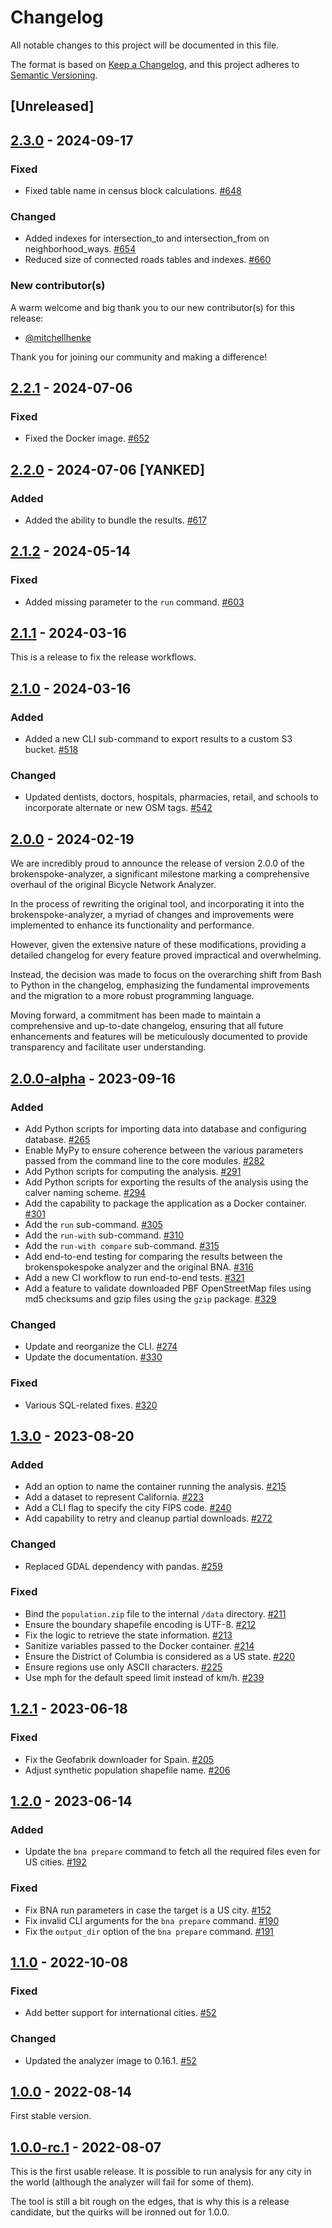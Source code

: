 # Changelog

All notable changes to this project will be documented in this file.

The format is based on [Keep a Changelog](https://keepachangelog.com/en/1.0.0/),
and this project adheres to [Semantic Versioning].

## [Unreleased]

## [2.3.0] - 2024-09-17

### Fixed

- Fixed table name in census block calculations. [#648]

### Changed

- Added indexes for intersection_to and intersection_from on neighborhood_ways.
  [#654]
- Reduced size of connected roads tables and indexes. [#660]

### New contributor(s)

A warm welcome and big thank you to our new contributor(s) for this release:

- [@mitchellhenke](https://github.com/mitchellhenke)

Thank you for joining our community and making a difference!

[#648]: https://github.com/PeopleForBikes/brokenspoke-analyzer/pull/648
[#654]: https://github.com/PeopleForBikes/brokenspoke-analyzer/pull/654
[#660]: https://github.com/PeopleForBikes/brokenspoke-analyzer/pull/660
[2.3.0]:
  https://github.com/PeopleForBikes/brokenspoke-analyzer/releases/tag/2.3.0

## [2.2.1] - 2024-07-06

### Fixed

- Fixed the Docker image. [#652]

[#652]: https://github.com/PeopleForBikes/brokenspoke-analyzer/pull/652
[2.2.1]:
  https://github.com/PeopleForBikes/brokenspoke-analyzer/releases/tag/2.2.1

## [2.2.0] - 2024-07-06 [YANKED]

### Added

- Added the ability to bundle the results. [#617]

[#617]: https://github.com/PeopleForBikes/brokenspoke-analyzer/pull/617
[2.2.0]:
  https://github.com/PeopleForBikes/brokenspoke-analyzer/releases/tag/2.2.0

## [2.1.2] - 2024-05-14

### Fixed

- Added missing parameter to the `run` command. [#603]

[#603]: https://github.com/PeopleForBikes/brokenspoke-analyzer/pull/603
[2.1.2]:
  https://github.com/PeopleForBikes/brokenspoke-analyzer/releases/tag/2.1.2

## [2.1.1] - 2024-03-16

This is a release to fix the release workflows.

[2.1.1]:
  https://github.com/PeopleForBikes/brokenspoke-analyzer/releases/tag/2.1.1

## [2.1.0] - 2024-03-16

### Added

- Added a new CLI sub-command to export results to a custom S3 bucket. [#518]

### Changed

- Updated dentists, doctors, hospitals, pharmacies, retail, and schools to
  incorporate alternate or new OSM tags. [#542]

[#518]: https://github.com/PeopleForBikes/brokenspoke-analyzer/pull/518
[#542]: https://github.com/PeopleForBikes/brokenspoke-analyzer/pull/542
[2.1.0]:
  https://github.com/PeopleForBikes/brokenspoke-analyzer/releases/tag/2.1.0

## [2.0.0] - 2024-02-19

We are incredibly proud to announce the release of version 2.0.0 of the
brokenspoke-analyzer, a significant milestone marking a comprehensive overhaul
of the original Bicycle Network Analyzer.

In the process of rewriting the original tool, and incorporating it into the
brokenspoke-analyzer, a myriad of changes and improvements were implemented to
enhance its functionality and performance.

However, given the extensive nature of these modifications, providing a detailed
changelog for every feature proved impractical and overwhelming.

Instead, the decision was made to focus on the overarching shift from Bash to
Python in the changelog, emphasizing the fundamental improvements and the
migration to a more robust programming language.

Moving forward, a commitment has been made to maintain a comprehensive and
up-to-date changelog, ensuring that all future enhancements and features will be
meticulously documented to provide transparency and facilitate user
understanding.

[2.0.0]:
  https://github.com/PeopleForBikes/brokenspoke-analyzer/releases/tag/2.0.0

## [2.0.0-alpha] - 2023-09-16

### Added

- Add Python scripts for importing data into database and configuring database.
  [#265]
- Enable MyPy to ensure coherence between the various parameters passed from the
  command line to the core modules. [#282]
- Add Python scripts for computing the analysis. [#291]
- Add Python scripts for exporting the results of the analysis using the calver
  naming scheme. [#294]
- Add the capability to package the application as a Docker container. [#301]
- Add the `run` sub-command. [#305]
- Add the `run-with` sub-command. [#310]
- Add the `run-with compare` sub-command. [#315]
- Add end-to-end testing for comparing the results between the brokenspokespoke
  analyzer and the original BNA. [#316]
- Add a new CI workflow to run end-to-end tests. [#321]
- Add a feature to validate downloaded PBF OpenStreetMap files using md5
  checksums and gzip files using the `gzip` package. [#329]

### Changed

- Update and reorganize the CLI. [#274]
- Update the documentation. [#330]

### Fixed

- Various SQL-related fixes. [#320]

[#265]: https://github.com/PeopleForBikes/brokenspoke-analyzer/pull/265
[#274]: https://github.com/PeopleForBikes/brokenspoke-analyzer/pull/274
[#282]: https://github.com/PeopleForBikes/brokenspoke-analyzer/pull/282
[#291]: https://github.com/PeopleForBikes/brokenspoke-analyzer/pull/291
[#294]: https://github.com/PeopleForBikes/brokenspoke-analyzer/pull/294
[#301]: https://github.com/PeopleForBikes/brokenspoke-analyzer/pull/301
[#305]: https://github.com/PeopleForBikes/brokenspoke-analyzer/pull/305
[#310]: https://github.com/PeopleForBikes/brokenspoke-analyzer/pull/310
[#315]: https://github.com/PeopleForBikes/brokenspoke-analyzer/pull/315
[#316]: https://github.com/PeopleForBikes/brokenspoke-analyzer/pull/316
[#320]: https://github.com/PeopleForBikes/brokenspoke-analyzer/pull/320
[#321]: https://github.com/PeopleForBikes/brokenspoke-analyzer/pull/321
[#329]: https://github.com/PeopleForBikes/brokenspoke-analyzer/pull/329
[#330]: https://github.com/PeopleForBikes/brokenspoke-analyzer/pull/330
[2.0.0-alpha]:
  https://github.com/PeopleForBikes/brokenspoke-analyzer/releases/tag/2.0.0-alpha

## [1.3.0] - 2023-08-20

### Added

- Add an option to name the container running the analysis. [#215]
- Add a dataset to represent California. [#223]
- Add a CLI flag to specify the city FIPS code. [#240]
- Add capability to retry and cleanup partial downloads. [#272]

### Changed

- Replaced GDAL dependency with pandas. [#259]

### Fixed

- Bind the `population.zip` file to the internal `/data` directory. [#211]
- Ensure the boundary shapefile encoding is UTF-8. [#212]
- Fix the logic to retrieve the state information. [#213]
- Sanitize variables passed to the Docker container. [#214]
- Ensure the District of Columbia is considered as a US state. [#220]
- Ensure regions use only ASCII characters. [#225]
- Use mph for the default speed limit instead of km/h. [#239]

[#211]: https://github.com/PeopleForBikes/brokenspoke-analyzer/pull/211
[#212]: https://github.com/PeopleForBikes/brokenspoke-analyzer/pull/212
[#213]: https://github.com/PeopleForBikes/brokenspoke-analyzer/pull/213
[#214]: https://github.com/PeopleForBikes/brokenspoke-analyzer/pull/214
[#215]: https://github.com/PeopleForBikes/brokenspoke-analyzer/pull/215
[#220]: https://github.com/PeopleForBikes/brokenspoke-analyzer/pull/220
[#223]: https://github.com/PeopleForBikes/brokenspoke-analyzer/pull/223
[#225]: https://github.com/PeopleForBikes/brokenspoke-analyzer/pull/225
[#239]: https://github.com/PeopleForBikes/brokenspoke-analyzer/pull/239
[#240]: https://github.com/PeopleForBikes/brokenspoke-analyzer/pull/240
[#259]: https://github.com/PeopleForBikes/brokenspoke-analyzer/pull/259
[#272]: https://github.com/PeopleForBikes/brokenspoke-analyzer/pull/272
[1.3.0]:
  https://github.com/PeopleForBikes/brokenspoke-analyzer/releases/tag/1.3.0

## [1.2.1] - 2023-06-18

### Fixed

- Fix the Geofabrik downloader for Spain. [#205]
- Adjust synthetic population shapefile name. [#206]

[#205]: https://github.com/PeopleForBikes/brokenspoke-analyzer/pull/205
[#206]: https://github.com/PeopleForBikes/brokenspoke-analyzer/pull/206
[1.2.1]:
  https://github.com/PeopleForBikes/brokenspoke-analyzer/releases/tag/1.2.1

## [1.2.0] - 2023-06-14

### Added

- Update the `bna prepare` command to fetch all the required files even for US
  cities. [#192]

[#192]: https://github.com/PeopleForBikes/brokenspoke-analyzer/pull/192

### Fixed

- Fix BNA run parameters in case the target is a US city. [#152]
- Fix invalid CLI arguments for the `bna prepare` command. [#190]
- Fix the `output_dir` option of the `bna prepare` command. [#191]

[#152]: https://github.com/PeopleForBikes/brokenspoke-analyzer/pull/152
[#190]: https://github.com/PeopleForBikes/brokenspoke-analyzer/pull/190
[#191]: https://github.com/PeopleForBikes/brokenspoke-analyzer/pull/191
[1.2.0]:
  https://github.com/PeopleForBikes/brokenspoke-analyzer/releases/tag/1.2.0

## [1.1.0] - 2022-10-08

### Fixed

- Add better support for international cities. [#52]

### Changed

- Updated the analyzer image to 0.16.1. [#52]

[#52]: https://github.com/PeopleForBikes/brokenspoke-analyzer/pull/52
[1.1.0]:
  https://github.com/PeopleForBikes/brokenspoke-analyzer/releases/tag/1.1.0

## [1.0.0] - 2022-08-14

First stable version.

[1.0.0]:
  https://github.com/PeopleForBikes/brokenspoke-analyzer/releases/tag/1.0.0

## [1.0.0-rc.1] - 2022-08-07

This is the first usable release. It is possible to run analysis for any city in
the world (although the analyzer will fail for some of them).

The tool is still a bit rough on the edges, that is why this is a release
candidate, but the quirks will be ironned out for 1.0.0.

[1.0.0-rc.1]:
  https://github.com/PeopleForBikes/brokenspoke-analyzer/releases/tag/1.0.0-rc.1
[Semantic Versioning]: https://semver.org/spec/v2.0.0.html

